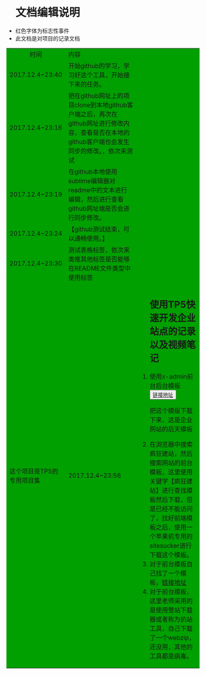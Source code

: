 <ul>
	<h1 color:red;>文档编辑说明</h1>
	<li>红色字体为标志性事件</li>
	<li>此文档是对项目的记录文档</li>
</ul>
<table bgcolor="gray;">
	<tr>
		<td width="20%" align="center">时间</td>
		<td>内容</td>
	</tr>
	<tr>
		<td>2017.12.4~23:40</td>
		<td>开始github的学习，学习好这个工具，开始接下来的任务。</td>
	</tr>
	<tr>
		<td>2017.12.4~23:16</td>
		<td>把在github网址上的项目clone到本地github客户端之后，再次在github网址进行修改内容，查看是否在本地的github客户端也会发生同步的修改。，依次来测试</td>
	</tr>
	<tr>
		<td>2017.12.4~23:19</td>
		<td>在github本地使用sublime编辑器对readme中的文本进行编辑，然后进行查看github网址端是否会进行同步修改。</td>
	</tr>
	<tr>
		<td>2017.12.4~23:24</td>
		<td>【github测试结束，可以通畅使用。】</td>
	</tr>
	<tr>
		<td>2017.12.4~23:30</td>
		<td>测试表格标签，依次来类推其他标签是否能够在README文件类型中使用标签</td>
	</tr>
	<tr>
		<td rowspan="2">这个项目是TP5的专用项目集</td>
	</tr>
	<tr>
		<td>2017.12.4~23:56</td>
		<td>
			<ol>
				<h2>使用TP5快速开发企业站点的记录以及视频笔记</h2>
				<li>使用x-admin前台后台模板<button><a href="http://x.xuebingsi.com/">链接地址</a></button></li>
				<p>把这个模板下载下来，这是企业网站的后天模板</p>
				<li>在浏览器中搜索疯狂建站，然后搜索网站的前台模板，这里使用关键字【疯狂建站】进行查找模板然后下载，但是已经不能访问了，找好前端模板之后，使用一个苹果机专用的sitesucker进行下载这个模板。</li>
				<li>对于前台模板自己找了一个模板，<a href="http://www.cssmoban.com/cssthemes/7030.shtml">链接地址</a></li>
				<li>对于前台模板，这里老师采用的是使用整站下载器或者称为扒站工具，自己下载了一个webzip，还没用，其他的工具都是病毒。</li>
			</ol>
		</td>
	</tr>
</table>

